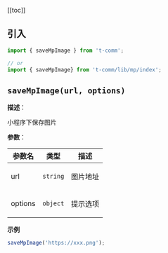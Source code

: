 [[toc]]

<h2>引入</h2>

```ts
import { saveMpImage } from 't-comm';

// or
import { saveMpImage} from 't-comm/lib/mp/index';
```


## `saveMpImage(url, options)` 


**描述**：<p>小程序下保存图片</p>

**参数**：


| 参数名 | 类型 | 描述 |
| --- | --- | --- |
| url | <code>string</code> | <p>图片地址</p> |
| options | <code>object</code> | <p>提示选项</p> |



**示例**

```ts
saveMpImage('https://xxx.png');
```
